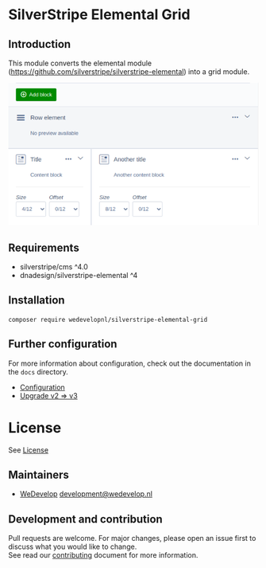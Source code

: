 # SilverStripe Elemental Grid

## Introduction

This module converts the elemental module (https://github.com/silverstripe/silverstripe-elemental) into a grid module.

![Overview](docs/images/screen01.png)

## Requirements
* silverstripe/cms ^4.0
* dnadesign/silverstripe-elemental ^4

## Installation
```
composer require wedevelopnl/silverstripe-elemental-grid
```

## Further configuration
For more information about configuration, check out the documentation in the `docs` directory.

* [Configuration](docs/configuration.md)
* [Upgrade v2 => v3](docs/UPGRADE_V2_V3.md)

# License
See [License](LICENSE)

## Maintainers
* [WeDevelop](https://www.wedevelop.nl/) <development@wedevelop.nl>

## Development and contribution
Pull requests are welcome. For major changes, please open an issue first to discuss what you would like to change.\
See read our [contributing](CONTRIBUTING.md) document for more information.
